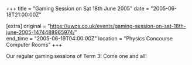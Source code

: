 +++
title = "Gaming Session on Sat 18th June 2005"
date = "2005-06-18T21:00:00Z"

[extra]
original = "https://uwcs.co.uk/events/gaming-session-on-sat-18th-june-2005-1474488965974/"    
end_time = "2005-06-19T04:00:00Z"
location = "Physics Concourse Computer Rooms"
+++

Our regular gaming sessions of Term 3\! Come one and all\!


